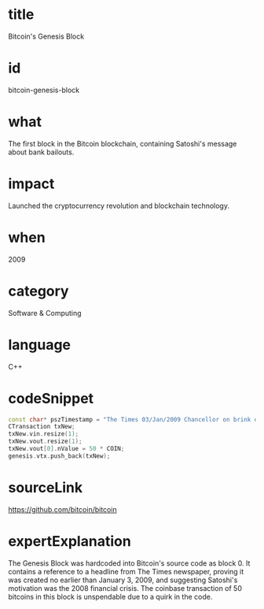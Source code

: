 # title
Bitcoin's Genesis Block

# id
bitcoin-genesis-block

# what
The first block in the Bitcoin blockchain, containing Satoshi's message about bank bailouts.

# impact
Launched the cryptocurrency revolution and blockchain technology.

# when
2009

# category
Software & Computing

# language
C++

# codeSnippet
```cpp
const char* pszTimestamp = "The Times 03/Jan/2009 Chancellor on brink of second bailout for banks";
CTransaction txNew;
txNew.vin.resize(1);
txNew.vout.resize(1);
txNew.vout[0].nValue = 50 * COIN;
genesis.vtx.push_back(txNew);
```

# sourceLink
https://github.com/bitcoin/bitcoin

# expertExplanation
The Genesis Block was hardcoded into Bitcoin's source code as block 0. It contains a reference to a headline from The Times newspaper, proving it was created no earlier than January 3, 2009, and suggesting Satoshi's motivation was the 2008 financial crisis. The coinbase transaction of 50 bitcoins in this block is unspendable due to a quirk in the code.
